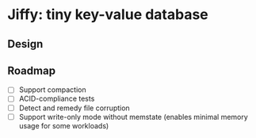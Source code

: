 # Jiffy: tiny key-value database

## Design

## Roadmap

- [ ] Support compaction
- [ ] ACID-compliance tests
- [ ] Detect and remedy file corruption
- [ ] Support write-only mode without memstate (enables minimal memory usage for some workloads)

